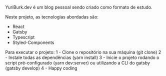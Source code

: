 YuriBurk.dev é um blog pessoal sendo criado como formato de estudo.

Neste projeto, as tecnologias abordadas são:
- React
- Gatsby
- Typescript
- Styled-Components

Para executar o projeto:
1 - Clone o repositório na sua máquina (git clone)
2 - Instale todas as dependências (yarn install)
3 - Inicie o projeto rodando o script pré-configurado (yarn dev:server) ou utilizando a CLI do gatsby (gatsby develop)
4 - Happy coding
